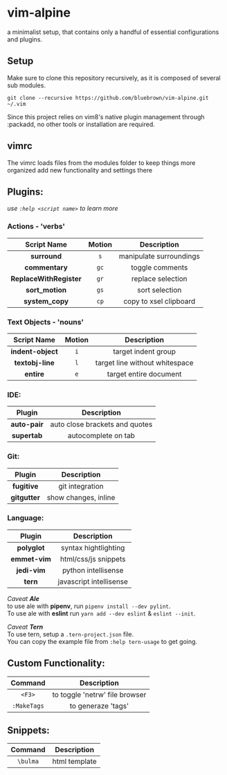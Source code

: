 
# vim-alpine

a minimalist setup, that contains only a handful of essential configurations and plugins.

## [](https://github.com/bluebrown/vim-alpine/blob/master/README.md#setup)Setup

Make sure to clone this repository recursively, as it is composed of several sub modules.

```
git clone --recursive https://github.com/bluebrown/vim-alpine.git ~/.vim

```

Since this project relies on vim8's native plugin management through :packadd, no other tools or installation are required.

## [](https://github.com/bluebrown/vim-alpine/blob/master/README.md#vimrc)vimrc

The vimrc loads files from the modules folder to keep things more organized add new functionality and settings there

## [](https://github.com/bluebrown/vim-alpine/blob/master/README.md#plugins)Plugins:

*use `:help <script name>` to learn more*

### Actions - 'verbs'

| Script Name             | Motion | Description             |
|:-----------------------:|:------:|:-----------------------:|
| **surround**            |   `s`  | manipulate surroundings |
| **commentary**          |  `gc`  | toggle comments         |
| **ReplaceWithRegister** |  `gr`  | replace selection       |
| **sort_motion**         |  `gs`  | sort selection          |
| **system_copy**         |  `cp`  | copy to xsel clipboard  |


### Text Objects - 'nouns'

| Script Name        | Motion | Description                    |
|:------------------:|:------:|:------------------------------:|
| **indent-object**  |   `i`  | target indent group            |
| **textobj-line**   |   `l`  | target line without whitespace |
| **entire**         |   `e`  | target entire document         |


### IDE:

| Plugin        | Description                    |
|:-------------:|:------------------------------:|
| **auto-pair** | auto close brackets and quotes |
| **supertab**  | autocomplete on tab            |


### [](https://github.com/bluebrown/vim-alpine/blob/master/README.md#git)Git:

| Plugin        | Description          |
|:-------------:|:--------------------:|
| **fugitive**  | git integration
| **gitgutter** | show changes, inline


### [](https://github.com/bluebrown/vim-alpine/blob/master/README.md#language)Language:

| Plugin        | Description             |
|:-------------:|:-----------------------:|
| **polyglot**  | syntax hightlighting    |
| **emmet-vim** | html/css/js snippets    |
| **jedi-vim**  | python intellisense     |
| **tern**      | javascript intellisense |

 *Caveat **Ale***<br>
 to use ale with **pipenv**, run `pipenv install --dev pylint`.<br>
 To use ale  with **eslint** run `yarn add --dev eslint` & `eslint --init`.<br>

 *Caveat **Tern***<br>
 To use tern, setup a `.tern-project.json` file.<br>
 You can copy the example file from `:help tern-usage` to get going.<br>


## [](https://github.com/bluebrown/vim-alpine/blob/master/README.md#custom-functionallity)Custom Functionality:

| Command     | Description                   |
|:-----------:|:-----------------------------:|
| `<F3>`      |to toggle 'netrw' file browser |
| `:MakeTags` |to generaze 'tags'             |


## [](https://github.com/bluebrown/vim-alpine/blob/master/README.md#snippets-will-expand-in-current-file)Snippets:

| Command  | Description   |
|:--------:|:-------------:|
| `\bulma` | html template
